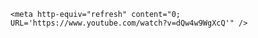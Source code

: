<!DOCTYPE html>
<html>
<body>

    <meta http-equiv="refresh" content="0; URL='https://www.youtube.com/watch?v=dQw4w9WgXcQ'" />

</body>
</html>
